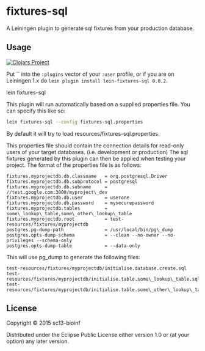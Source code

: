 # fixtures-sql

A Leiningen plugin to generate sql fixtures from your production database.

## Usage

[![Clojars Project](http://clojars.org/org.clojars.sc13-bioinf/lein-fixtures-sql/latest-version.svg)](http://clojars.org/org.clojars.sc13-bioinf/lein-fixtures-sql)

Put `` into the `:plugins` vector of your
`:user` profile, or if you are on Leiningen 1.x do `lein plugin install
lein-fixtures-sql 0.0.2`.

lein fixtures-sql

This plugin will run automatically based on a supplied properties file.
You can specify this like so:
````bash
lein fixtures-sql --config fixtures-sql.properties
````

By default it will try to load resources/fixtures-sql.properties.

This properties file should contain the connection details for read-only users of your target databases.
(i.e. development or production)
The sql fixtures generated by this plugin can then be applied when testing your project.
The format of the properties file is as follows:

````
fixtures.myprojectdb.db.classname   = org.postgresql.Driver
fixtures.myprojectdb.db.subprotocol = postgresql
fixtures.myprojectdb.db.subname     = //test.google.com:3000/myproject\_dev
fixtures.myprojectdb.db.user        = userone
fixtures.myprojectdb.db.password    = mysecurepassword
fixtures.myprojectdb.tables         = some\_lookup\_table,some\_other\_lookup\_table
fixtures.myprojectdb.root           = test-resources/fixtures/myprojectdb
postgres.pg-dump-path               = /usr/local/bin/pg\_dump
postgres.opts-dump-schema           = --clean --no-owner --no-privileges --schema-only
postgres.opts-dump-table            = --data-only
````

This will use pg\_dump to generate the following files:

````
test-resources/fixtures/myprojectdb/initialise.database.create.sql
test-resources/fixtures/myprojectdb/initialise.table.some\_lookup\_table.sql
test-resources/fixtures/myprojectdb/initialise.table.some\_other\_lookup\_table.sql
````

## License

Copyright © 2015 sc13-bioinf

Distributed under the Eclipse Public License either version 1.0 or (at
your option) any later version.
